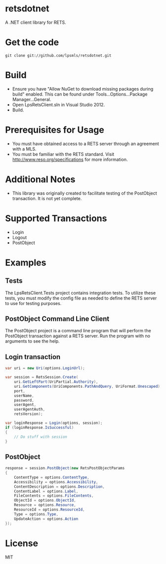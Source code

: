 # retsdotnet

A .NET client library for RETS.

# Get the code
    git clone git://github.com/lpsmls/retsdotnet.git

# Build
* Ensure you have "Allow NuGet to download missing packages during build" enabled.  This can be found under Tools...Options...Package Manager...General.
* Open LpsRetsClient.sln in Visual Studio 2012.
* Build.

# Prerequisites for Usage
* You must have obtained access to a RETS server through an agreement with a MLS.
* You must be familiar with the RETS standard.  Visit http://www.reso.org/specifications for more information.

# Additional Notes
* This library was originally created to facilitate testing of the PostObject transaction.  It is not yet complete.

# Supported Transactions
* Login
* Logout
* PostObject

# Examples
## Tests
The LpsRetsClient.Tests project contains integration tests.  To utilize these tests, you must modify the config file as needed to define the RETS server to use for testing purposes.

## PostObject Command Line Client
The PostObject project is a command line program that will perform the PostObject transaction against a RETS server.  Run the program with no arguments to see the help.

## Login transaction
```csharp
var uri = new Uri(options.LoginUrl);

var session = RetsSession.Create(
    uri.GetLeftPart(UriPartial.Authority), 
    uri.GetComponents(UriComponents.PathAndQuery, UriFormat.Unescaped), 
    port, 
    userName, 
    password, 
    userAgent, 
    userAgentAuth, 
    retsVersion);

var loginResponse = Login(options, session);
if (loginResponse.IsSuccessful)
{
    // Do stuff with session
}
```

## PostObject
```csharp
response = session.PostObject(new RetsPostObjectParams
{
	ContentType = options.ContentType,
	Accessibility = options.Accessibility,
	ContentDescription = options.Description,
	ContentLabel = options.Label,
	FileContents = options.FileContents,
	ObjectId = options.ObjectId,
	Resource = options.Resource,
	ResourceId = options.ResourceId,
	Type = options.Type,
	UpdateAction = options.Action
});

```

# License
MIT
